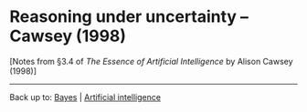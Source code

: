# Reasoning under uncertainty – Cawsey (1998)

\[Notes from §3.4 of *The Essence of Artificial Intelligence* by Alison Cawsey (1998)\]


----

Back up to: [Bayes](index.md) | [Artificial intelligence](../index.md)
